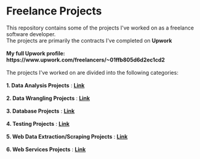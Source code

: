 # Freelance Projects

<p>
This repository contains some of the projects I've worked on as a freelance software developer.
<br />
The projects are primarily the contracts I've completed on <b>Upwork</b>
<br />
<br />
<b>
My full Upwork profile:
<br />
https://www.upwork.com/freelancers/~01ffb805d6d2ec1cd2
</b>
<br />
<br />
The projects I've worked on are divided into the following categories:
<br />
<br />
<b>1. Data Analysis Projects</b> : <b> <a href="https://github.com/tebbythomas/Freelance_Projects/tree/master/Data_Analysis_Projects">Link</a></b>
<br />
<br />
<b>2. Data Wrangling Projects</b> : <b> <a href="https://github.com/tebbythomas/Freelance_Projects/tree/master/Data_Wrangling_Projects">Link</a></b>
<br />
<br />
<b>3. Database Projects</b> : <b> <a href="https://github.com/tebbythomas/Freelance_Projects/tree/master/Database_Projects">Link</a></b>
<br />
<br />
<b>4. Testing Projects</b> : <b> <a href="https://github.com/tebbythomas/Freelance_Projects/tree/master/Testing_Projects">Link</a></b>
<br />
<br />
<b>5. Web Data Extraction/Scraping Projects</b> : <b> <a href="https://github.com/tebbythomas/Freelance_Projects/tree/master/Web_Data_Extraction_Projects">Link</a></b>
<br />
<br />
<b>6. Web Services Projects</b> : <b> <a href="https://github.com/tebbythomas/Freelance_Projects/tree/master/Web_Services_Projects">Link</a></b>
<br />
<br />
</p>
